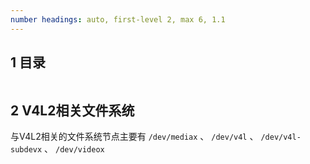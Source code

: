 ```yaml
---
number headings: auto, first-level 2, max 6, 1.1
---
```

## 1 目录

```toc
```

## 2 V4L2相关文件系统

与V4L2相关的文件系统节点主要有 `/dev/mediax` 、 `/dev/v4l` 、 `/dev/v4l-subdevx` 、 `/dev/videox` 
